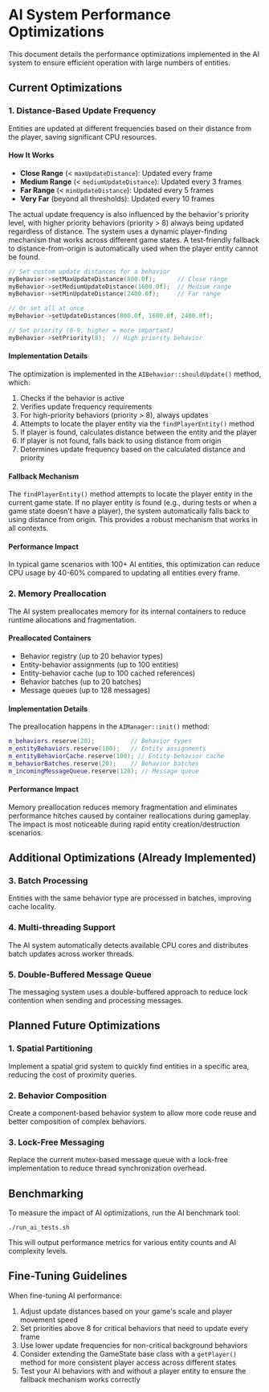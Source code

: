 # AI System Performance Optimizations

This document details the performance optimizations implemented in the AI system to ensure efficient operation with large numbers of entities.

## Current Optimizations

### 1. Distance-Based Update Frequency

Entities are updated at different frequencies based on their distance from the player, saving significant CPU resources.

#### How It Works

- **Close Range** (< `maxUpdateDistance`): Updated every frame
- **Medium Range** (< `mediumUpdateDistance`): Updated every 3 frames
- **Far Range** (< `minUpdateDistance`): Updated every 5 frames
- **Very Far** (beyond all thresholds): Updated every 10 frames

The actual update frequency is also influenced by the behavior's priority level, with higher priority behaviors (priority > 8) always being updated regardless of distance. The system uses a dynamic player-finding mechanism that works across different game states. A test-friendly fallback to distance-from-origin is automatically used when the player entity cannot be found.

```cpp
// Set custom update distances for a behavior
myBehavior->setMaxUpdateDistance(800.0f);      // Close range
myBehavior->setMediumUpdateDistance(1600.0f);  // Medium range
myBehavior->setMinUpdateDistance(2400.0f);     // Far range

// Or set all at once
myBehavior->setUpdateDistances(800.0f, 1600.0f, 2400.0f);

// Set priority (0-9, higher = more important)
myBehavior->setPriority(8);  // High priority behavior
```

#### Implementation Details

The optimization is implemented in the `AIBehavior::shouldUpdate()` method, which:

1. Checks if the behavior is active
2. Verifies update frequency requirements
3. For high-priority behaviors (priority > 8), always updates
4. Attempts to locate the player entity via the `findPlayerEntity()` method
5. If player is found, calculates distance between the entity and the player
6. If player is not found, falls back to using distance from origin
7. Determines update frequency based on the calculated distance and priority

#### Fallback Mechanism

The `findPlayerEntity()` method attempts to locate the player entity in the current game state. If no player entity is found (e.g., during tests or when a game state doesn't have a player), the system automatically falls back to using distance from origin. This provides a robust mechanism that works in all contexts.

#### Performance Impact

In typical game scenarios with 100+ AI entities, this optimization can reduce CPU usage by 40-60% compared to updating all entities every frame.

### 2. Memory Preallocation

The AI system preallocates memory for its internal containers to reduce runtime allocations and fragmentation.

#### Preallocated Containers

- Behavior registry (up to 20 behavior types)
- Entity-behavior assignments (up to 100 entities)
- Entity-behavior cache (up to 100 cached references)
- Behavior batches (up to 20 batches)
- Message queues (up to 128 messages)

#### Implementation Details

The preallocation happens in the `AIManager::init()` method:

```cpp
m_behaviors.reserve(20);          // Behavior types
m_entityBehaviors.reserve(100);   // Entity assignments
m_entityBehaviorCache.reserve(100); // Entity-behavior cache
m_behaviorBatches.reserve(20);    // Behavior batches
m_incomingMessageQueue.reserve(128); // Message queue
```

#### Performance Impact

Memory preallocation reduces memory fragmentation and eliminates performance hitches caused by container reallocations during gameplay. The impact is most noticeable during rapid entity creation/destruction scenarios.

## Additional Optimizations (Already Implemented)

### 3. Batch Processing

Entities with the same behavior type are processed in batches, improving cache locality.

### 4. Multi-threading Support

The AI system automatically detects available CPU cores and distributes batch updates across worker threads.

### 5. Double-Buffered Message Queue

The messaging system uses a double-buffered approach to reduce lock contention when sending and processing messages.

## Planned Future Optimizations

### 1. Spatial Partitioning

Implement a spatial grid system to quickly find entities in a specific area, reducing the cost of proximity queries.

### 2. Behavior Composition

Create a component-based behavior system to allow more code reuse and better composition of complex behaviors.

### 3. Lock-Free Messaging

Replace the current mutex-based message queue with a lock-free implementation to reduce thread synchronization overhead.

## Benchmarking

To measure the impact of AI optimizations, run the AI benchmark tool:

```
./run_ai_tests.sh
```

This will output performance metrics for various entity counts and AI complexity levels.

## Fine-Tuning Guidelines

When fine-tuning AI performance:

1. Adjust update distances based on your game's scale and player movement speed
2. Set priorities above 8 for critical behaviors that need to update every frame
3. Use lower update frequencies for non-critical background behaviors
4. Consider extending the GameState base class with a `getPlayer()` method for more consistent player access across different states
5. Test your AI behaviors with and without a player entity to ensure the fallback mechanism works correctly
